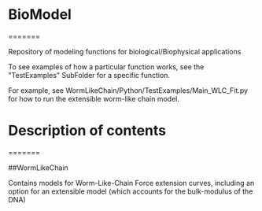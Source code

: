 # BioModel
=======

Repository of modeling functions for biological/Biophysical applications

To see examples of how a particular function works, see the "TestExamples" SubFolder for a specific function.

For example, see WormLikeChain/Python/TestExamples/Main_WLC_Fit.py for how to run the extensible worm-like chain model.

# Description of contents
=======

##WormLikeChain

Contains models for Worm-Like-Chain Force extension curves, including an option for an extensible model (which accounts for the bulk-modulus of the DNA)
